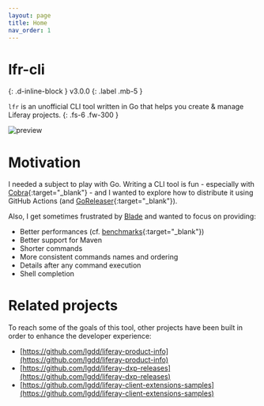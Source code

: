 ```yaml
---
layout: page
title: Home
nav_order: 1
---
```


# lfr-cli
{: .d-inline-block }
v3.0.0
{: .label .mb-5 }

`lfr` is an unofficial CLI tool written in Go that helps you create & manage Liferay projects.
{: .fs-6 .fw-300 }

![preview](https://github.com/lgdd/doc-assets/blob/main/liferay-cli/liferay-cli-preview.gif?raw=true)

# Motivation

I needed a subject to play with Go. Writing a CLI tool is fun - especially with [Cobra](https://github.com/spf13/cobra){:target="_blank"} - and I wanted to explore how to distribute it using GitHub Actions (and [GoReleaser](https://github.com/goreleaser/goreleaser){:target="_blank"}).

Also, I get sometimes frustrated by [Blade](https://github.com/liferay/liferay-blade-cli) and wanted to focus on providing:

- Better performances (cf. [benchmarks](https://github.com/lgdd/lfr-cli?tab=readme-ov-file#benchmarks){:target="_blank"})
- Better support for Maven
- Shorter commands
- More consistent commands names and ordering
- Details after any command execution
- Shell completion

# Related projects

To reach some of the goals of this tool, other projects have been built in order to enhance the developer experience:
- [https://github.com/lgdd/liferay-product-info](https://github.com/lgdd/liferay-product-info)
- [https://github.com/lgdd/liferay-dxp-releases](https://github.com/lgdd/liferay-dxp-releases)
- [https://github.com/lgdd/liferay-client-extensions-samples](https://github.com/lgdd/liferay-client-extensions-samples)